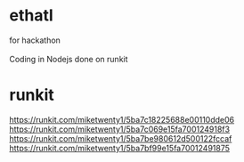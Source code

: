 # ethatl
for hackathon  <br />
 <br />
Coding in Nodejs done on runkit  <br />

# runkit
https://runkit.com/miketwenty1/5ba7c18225688e00110dde06  <br />
https://runkit.com/miketwenty1/5ba7c069e15fa700124918f3  <br />
https://runkit.com/miketwenty1/5ba7be980612d500122fccaf  <br />
https://runkit.com/miketwenty1/5ba7bf99e15fa70012491875
